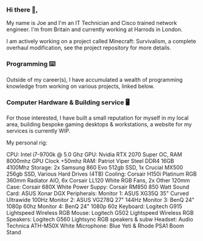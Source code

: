 ### Hi there 👋,

My name is Joe and I'm an IT Technician and Cisco trained network engineer.
I'm from Britain and currently working at Harrods in London.

I am actively working on a project called Minecraft: Survivalism, a complete overhaul modification, see the project repository for more details.

### Programming :keyboard:

Outside of my career(s), I have accumulated a wealth of programming knowledge from working on various projects, linked below.

### Computer Hardware & Building service :desktop_computer:

For those interested, I have built a small reputation for myself in my local area, building bespoke gaming desktops & workstations, a website for my services is currently WIP.

My personal rig:

CPU: Intel i7-9700k @ 5.0 Ghz
GPU: Nvidia RTX 2070 Super OC, RAM 8000mhz GPU Clock +50mhz
RAM: Patriot Viper Steel DDR4 16GB 4100Mhz
Storage: 2x Samsung 860 Evo 512gb SSD, 1x Crucial MX500 256gb SSD, Various Hard Drives (4TB)
Cooling: Corsair H150i Platinum RGB 360mm Radiator AIO, 6x Corsair LL120 White RGB Fans, 2x Other 120mm
Case: Corsair 680X White
Power Suppy: Corsair RM850 850 Watt
Sound Card: ASUS Xonar DGX
Peripherals:
	Monitor 1: ASUS XG35Q 35" Curved Ultrawide 100Hz
	Monitor 2: ASUS VG278Q 27" 144Hz
	Monitor 3: BenQ 24" 1080p 60hz
	Monitor 4: BenQ 24" 1080p 60z
	Keyboard: Logitech G915 Lightspeed Wireless RGB
	Mouse: Logitech G502 Lightspeed Wireless RGB
	Speakers: Logitech G560 Lightsync RGB speakers & subw
	Headset: Audio Technica ATH-M50X White
	Microphone: Blue Yeti & Rhode PSA1 Boom Stand



